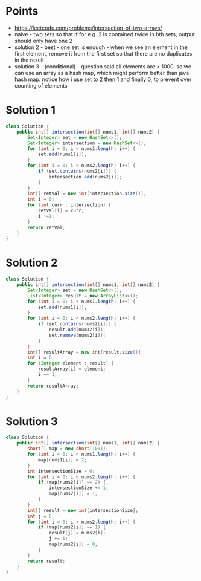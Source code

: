 # Points

- https://leetcode.com/problems/intersection-of-two-arrays/
- naive - two sets so that if for e.g. 2 is contained twice in bth sets, output should only have one 2
- solution 2 - best - one set is enough - when we see an element in the first element, remove it from the first set so that there are no duplicates in the result
- solution 3 - (conditional) - question said all elements are < 1000. so we can use an array as a hash map, which might perform better than java hash map. notice how i use set to 2 then 1 and finally 0, to prevent over counting of elements

# Solution 1

```java
class Solution {
    public int[] intersection(int[] nums1, int[] nums2) {
        Set<Integer> set = new HashSet<>();
        Set<Integer> intersection = new HashSet<>();
        for (int i = 0; i < nums1.length; i++) {
            set.add(nums1[i]);
        }
        for (int i = 0; i < nums2.length; i++) {
            if (set.contains(nums2[i])) {
                intersection.add(nums2[i]);
            }
        }
        int[] retVal = new int[intersection.size()];
        int i = 0;
        for (int curr : intersection) {
            retVal[i] = curr;
            i +=1;
        }
        return retVal;
    }
}
```

# Solution 2

```java
class Solution {
    public int[] intersection(int[] nums1, int[] nums2) {
        Set<Integer> set = new HashSet<>();
        List<Integer> result = new ArrayList<>();
        for (int i = 0; i < nums1.length; i++) {
            set.add(nums1[i]);
        }
        for (int i = 0; i < nums2.length; i++) {
            if (set.contains(nums2[i])) {
                result.add(nums2[i]);
                set.remove(nums2[i]);
            }
        }
        int[] resultArray = new int[result.size()];
        int i = 0;
        for (Integer element : result) {
            resultArray[i] = element;
            i += 1;
        }
        return resultArray;
    }
}
```

# Solution 3

```java
class Solution {
    public int[] intersection(int[] nums1, int[] nums2) {
        short[] map = new short[1001];
        for (int i = 0; i < nums1.length; i++) {
            map[nums1[i]] = 2;
        }
        int intersectionSize = 0;
        for (int i = 0; i < nums2.length; i++) {
            if (map[nums2[i]] == 2) {
                intersectionSize += 1;
                map[nums2[i]] = 1;
            }
        }
        int[] result = new int[intersectionSize];
        int j = 0;
        for (int i = 0; i < nums2.length; i++) {
            if (map[nums2[i]] == 1) {
                result[j] = nums2[i];
                j += 1;
                map[nums2[i]] = 0;
            }
        }
        return result;
    }
}
```
